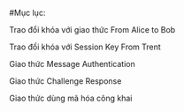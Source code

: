 #Mục lục: 

Trao đổi khóa với giao thức From Alice to Bob 

Trao đổi khóa với Session Key From Trent 

Giao thức Message Authentication 

Giao thức Challenge Response 

Giao thức dùng mã hóa công khai 
